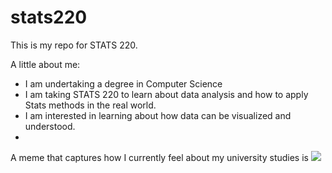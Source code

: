 # stats220

This is my repo for STATS 220. 

A little about me:

- I am undertaking a degree in Computer Science
- I am taking STATS 220 to learn about data analysis and how to apply Stats methods in the real world.
- I am interested in learning about how data can be visualized and understood. 
- 
A meme that captures how I currently feel about my university studies is ![](https://c.tenor.com/8druEACXtX8AAAAd/tenor.gif)
